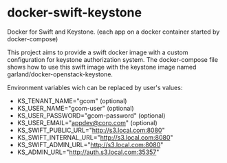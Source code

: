 # docker-swift-keystone
Docker for Swift and Keystone. (each app on a docker container started by docker-compose)

This project aims to provide a swift docker image with a custom configuration for keystone authorization system.
The docker-compose file shows how to use this swift image with the keystone image named garland/docker-openstack-keystone.

Environment variables wich can be replaced by user's values:

- KS_TENANT_NAME="gcom" (optional)
- KS_USER_NAME="gcom-user" (optional)
- KS_USER_PASSWORD="gcom-password" (optional)
- KS_USER_EMAIL="appdev@corp.com" (optional)
- KS_SWIFT_PUBLIC_URL="http://s3.local.com:8080"
- KS_SWIFT_INTERNAL_URL="http://s3.local.com:8080"
- KS_SWIFT_ADMIN_URL="http://s3.local.com:8080"
- KS_ADMIN_URL="http://auth.s3.local.com:35357"
